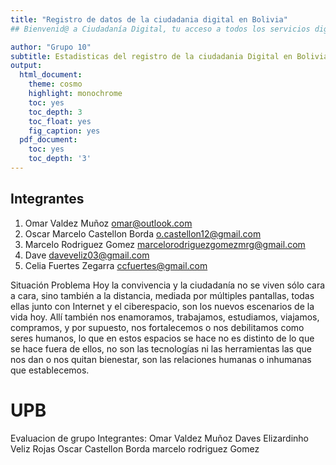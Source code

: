 ```yaml
---
title: "Registro de datos de la ciudadania digital en Bolivia"
## Bienvenid@ a Ciudadanía Digital, tu acceso a todos los servicios digitales del Estado Plurinacional de Bolivia

author: "Grupo 10"
subtitle: Estadisticas del registro de la ciudadania Digital en Bolivia
output:
  html_document:
    theme: cosmo
    highlight: monochrome
    toc: yes
    toc_depth: 3
    toc_float: yes
    fig_caption: yes
  pdf_document:
    toc: yes
    toc_depth: '3'
---
```


## Integrantes

1. Omar Valdez Muñoz omar@outlook.com
2. Oscar Marcelo Castellon Borda o.castellon12@gmail.com
3. Marcelo Rodriguez Gomez marcelorodriguezgomezmrg@gmail.com
4. Dave daveveliz03@gmail.com
5. Celia Fuertes Zegarra  ccfuertes@gmail.com

Situación Problema
Hoy la convivencia y la ciudadanía no se viven sólo cara a cara, sino también a la distancia, mediada por múltiples pantallas, todas ellas junto con Internet y el ciberespacio, son los nuevos escenarios de la vida hoy. Allí también nos enamoramos, trabajamos, estudiamos, viajamos, compramos, y por supuesto, nos fortalecemos o nos debilitamos como seres humanos, lo que en estos espacios se hace no es distinto de lo que se hace fuera de ellos, no son las tecnologías ni las herramientas las que nos dan o nos quitan bienestar, son las relaciones humanas o inhumanas que establecemos.


# UPB
Evaluacion de grupo 
Integrantes:
Omar Valdez Muñoz
Daves Elizardinho Veliz Rojas
Oscar Castellon Borda
marcelo rodriguez Gomez
